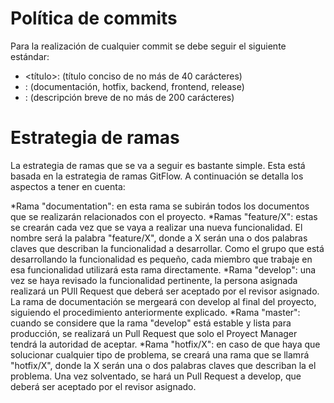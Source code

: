 # Política de commits
Para la realización de cualquier commit se debe seguir el siguiente estándar:

* <título>: (título conciso de no más de 40 carácteres)
* <type>: (documentación, hotfix, backend, frontend, release)
* <body>: (descripción breve de no más de 200 carácteres)

# Estrategia de ramas
La estrategia de ramas que se va a seguir es bastante simple. Esta está basada en la estrategia de ramas GitFlow. A continuación se detalla los aspectos a tener en cuenta:

*Rama "documentation": en esta rama se subirán todos los documentos que se realizarán relacionados con el proyecto.
*Ramas "feature/X": estas se crearán cada vez que se vaya a realizar una nueva funcionalidad. El nombre será la palabra "feature/X", donde a X serán una o dos palabras claves que describan la funcionalidad a desarrollar. Como el grupo que está desarrollando la funcionalidad es pequeño, cada miembro que trabaje en esa funcionalidad utilizará esta rama directamente.
*Rama "develop": una vez se haya revisado la funcionalidad pertinente, la persona asignada realizará un PUll Request que deberá ser aceptado por el revisor asignado. La rama de documentación se mergeará con develop al final del proyecto, siguiendo el procedimiento anteriormente explicado.
*Rama "master": cuando se considere que la rama "develop" está estable y lista para producción, se realizará un Pull Request que solo el Proyect Manager tendrá la autoridad de aceptar.
*Rama "hotfix/X": en caso de que haya que solucionar cualquier tipo de problema, se creará una rama que se llamrá "hotfix/X", donde la  X serán una o dos palabras claves que describan la el problema. Una vez solventado, se hará un Pull Request a develop, que deberá ser aceptado por el revisor asignado.